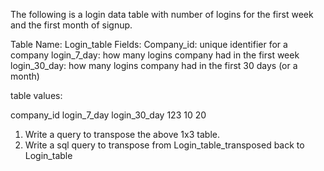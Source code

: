 The following is a login data table with number of logins for the first week and the first month of signup.

Table Name: Login_table
Fields:
    Company_id: unique identifier for a company
    login_7_day: how many logins company had in the first week
    login_30_day: how many logins company had in the first 30 days (or a month)
   
table values:

company_id  login_7_day     login_30_day
123         10              20



1. Write a query to transpose the above 1x3 table.
2. Write a sql query to transpose from Login_table_transposed back to Login_table
